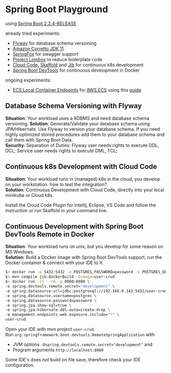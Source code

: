 # Spring Boot Playground

using [Spring Boot 2.2.4-RELEASE](https://docs.spring.io/spring-boot/docs/2.2.4.RELEASE/reference/html/)
 
already tried experiments:
* [Flyway](https://flywaydb.org/) for database schema versioning
* [Amazon Corretto JDK 11](https://aws.amazon.com/corretto/)
* [SpringFox](https://springfox.github.io/springfox/)  for swagger support
* [Project Lombox](https://projectlombok.org/) to reduce boilerplate code
* [Cloud Code](https://cloud.google.com/code/docs/intellij/quickstart-IDEA), [Skaffold](https://skaffold.dev/) and [Jib](https://github.com/GoogleContainerTools/jib) for continuous k8s development
* [Spring Boot DevTools](https://docs.spring.io/spring-boot/docs/2.2.4.RELEASE/reference/html/using-spring-boot.html#using-boot-devtools) for continuous development in Docker

ongoing experiments:
* [ECS Local Container Endpoints](https://github.com/awslabs/amazon-ecs-local-container-endpoints) for [AWS ECS](https://aws.amazon.com/ecs/) using this [guide](https://aws.amazon.com/blogs/compute/a-guide-to-locally-testing-containers-with-amazon-ecs-local-endpoints-and-docker-compose/)

## Database Schema Versioning with Flyway

**Situation**: Your workload uses a RDBMS and need database schema versioning.
**Solution**: Generate/Validate your database schema using JPA/Hibernate. Use Flyway to version your database schema. 
If you need highly optimized stored procedures add them to your database schema and call them with Spring Boot Data.  
**Security**: Separation of Duties: Flyway user needs rights to execute DDL, DCL; Service user needs rights to execute DML, TCL;  

## Continuous k8s Development with Cloud Code
 
**Situation**: Your workload runs in (managed) k8s in the cloud, you develop on your workstation. how to test the  integration?  
**Solution**: Continuous Development with Cloud Code, directly into your local minikube or Cloud k8s.

Install the Cloud Code Plugin for Intellij, Eclipse, VS Code and follow the instruction or run Skaffold in your command line.

## Continuous Development with Spring Boot DevTools Remote in Docker

**Situation**: Your workload runs on unix, but you develop for some reason on MS Windows.  
**Solution**: Build a Docker image with Spring Boot DevTools support, run the Docker container & connect with your IDE to it.

```sh
$> docker run -p 5432:5432 -e POSTGRES_PASSWORD=password -e POSTGRES_DB=user-crud -d postgres
$> mvn compile jib:dockerBuild -Dimage=user-crud
$> docker run -it --rm -p 8080:8080 \
-e spring.devtools.remote.secret="development" \
-e spring.datasource.url=jdbc:postgresql://192.168.0.143:5432/user-crud \
-e spring.datasource.username=postgres \
-e spring.datasource.password=password \
-e spring.jpa.show-sql=true \
-e spring.jpa.hibernate.ddl-auto=create-drop \
-e management.endpoints.web.exposure.include="*" \
user-crud
```

Open your IDE with mvn project `user-crud`.  
Run `org.springframework.boot.devtools.RemoteSpringApplication` with 
* JVM options `-Dspring.devtools.remote.secret="development"` and 
* Program arguments `http://localhost:8080`  

Some IDE's does not build on file save, therefore check your IDE configuration.

